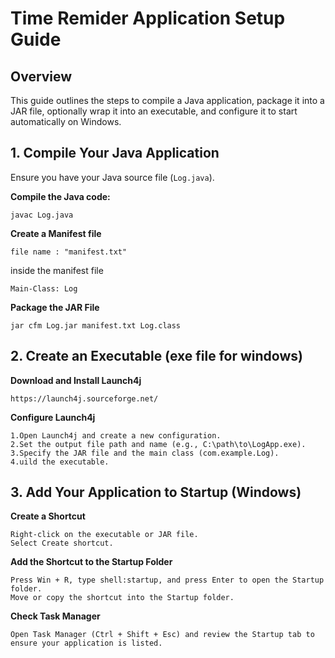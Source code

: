 # Time Remider Application Setup Guide

## Overview

This guide outlines the steps to compile a Java application, package it into a JAR file, optionally wrap it into an executable, and configure it to start automatically on Windows.

## 1. Compile Your Java Application

Ensure you have your Java source file (`Log.java`).

**Compile the Java code:**

```
javac Log.java
```

**Create a Manifest file**
```
file name : "manifest.txt"
```
inside the manifest file 
```
Main-Class: Log
```

**Package the JAR File**

```
jar cfm Log.jar manifest.txt Log.class
```

## 2. Create an Executable (exe file for windows)

**Download and Install Launch4j**

```
https://launch4j.sourceforge.net/
```

**Configure Launch4j**

```
1.Open Launch4j and create a new configuration.
2.Set the output file path and name (e.g., C:\path\to\LogApp.exe).
3.Specify the JAR file and the main class (com.example.Log).
4.uild the executable.
```

## 3. Add Your Application to Startup (Windows)

**Create a Shortcut**

```
Right-click on the executable or JAR file.
Select Create shortcut.
```

**Add the Shortcut to the Startup Folder**

```
Press Win + R, type shell:startup, and press Enter to open the Startup folder.
Move or copy the shortcut into the Startup folder.
```

**Check Task Manager**

```
Open Task Manager (Ctrl + Shift + Esc) and review the Startup tab to ensure your application is listed.
```
